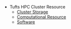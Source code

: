 - Tufts HPC Cluster Resource
  - [Cluster Storage](Cluster_Storage.md)
  - [Computational Resource](Computational_Resource.md)
  - [Software](Software.md)
